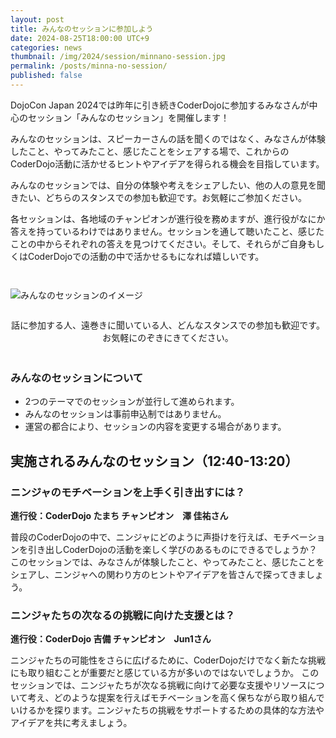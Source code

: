 ```yaml
---
layout: post
title: みんなのセッションに参加しよう
date: 2024-08-25T18:00:00 UTC+9
categories: news
thumbnail: /img/2024/session/minnano-session.jpg
permalink: /posts/minna-no-session/
published: false
---
```

DojoCon Japan 2024では昨年に引き続きCoderDojoに参加するみなさんが中心のセッション「みんなのセッション」を開催します！

みんなのセッションは、スピーカーさんの話を聞くのではなく、みなさんが体験したこと、やってみたこと、感じたことをシェアする場で、これからのCoderDojo活動に活かせるヒントやアイデアを得られる機会を目指しています。

みんなのセッションでは、自分の体験や考えをシェアしたい、他の人の意見を聞きたい、どちらのスタンスでの参加も歓迎です。お気軽にご参加ください。

各セッションは、各地域のチャンピオンが進行役を務めますが、進行役がなにか答えを持っているわけではありません。セッションを通して聴いたこと、感じたことの中からそれぞれの答えを見つけてください。そして、それらがご自身もしくはCoderDojoでの活動の中で活かせるもになれば嬉しいです。

<div style="margin: 3em auto;">
    <img src="/img/2024/session/minnano-session.jpg" alt="みんなのセッションのイメージ" style="margin-bottom: 1em; max-width:none;">
    <p style=' text-align:center;'>話に参加する人、遠巻きに聞いている人、どんなスタンスでの参加も歓迎です。<br>お気軽にのぞきにきてください。
    </p>
</div>

### **みんなのセッションについて**
- 2つのテーマでのセッションが並行して進められます。
- みんなのセッションは事前申込制ではありません。
- 運営の都合により、セッションの内容を変更する場合があります。

## 実施されるみんなのセッション（12:40-13:20）

### **ニンジャのモチベーションを上手く引き出すには？**
**進行役：CoderDojo たまち チャンピオン　澤 佳祐さん**

普段のCoderDojoの中で、ニンジャにどのように声掛けを行えば、モチベーションを引き出しCoderDojoの活動を楽しく学びのあるものにできるでしょうか？
このセッションでは、みなさんが体験したこと、やってみたこと、感じたことをシェアし、ニンジャへの関わり方のヒントやアイデアを皆さんで探ってきましょう。

### **ニンジャたちの次なるの挑戦に向けた支援とは？**
**進行役：CoderDojo 吉備 チャンピオン　Jun1さん**

ニンジャたちの可能性をさらに広げるために、CoderDojoだけでなく新たな挑戦にも取り組むことが重要だと感じている方が多いのではないでしょうか。
このセッションでは、ニンジャたちが次なる挑戦に向けて必要な支援やリソースについて考え、どのような提案を行えばモチベーションを高く保ちながら取り組んでいけるかを探ります。ニンジャたちの挑戦をサポートするための具体的な方法やアイデアを共に考えましょう。


